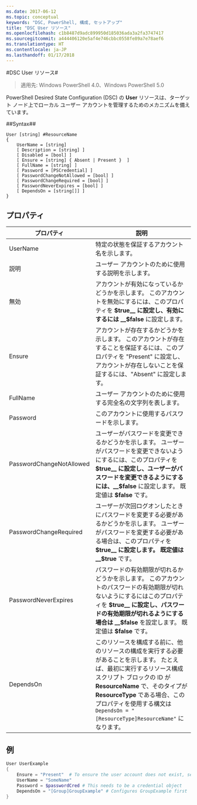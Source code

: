 ```yaml
---
ms.date: 2017-06-12
ms.topic: conceptual
keywords: "DSC, PowerShell, 構成, セットアップ"
title: "DSC User リソース"
ms.openlocfilehash: c1b8487d9adc899950d185036ada3a2fa3747417
ms.sourcegitcommit: a444406120e5af4e746cbbc0558fe89a7e78aef6
ms.translationtype: HT
ms.contentlocale: ja-JP
ms.lasthandoff: 01/17/2018
---
```

#<a name="dsc-user-resource"></a>DSC User リソース#

 
>適用先: Windows PowerShell 4.0、Windows PowerShell 5.0


PowerShell Desired State Configuration (DSC) の __User__ リソースは、ターゲット ノード上でローカル ユーザー アカウントを管理するためのメカニズムを備えています。


##<a name="syntax"></a>Syntax##

```
User [string] #ResourceName
{
    UserName = [string]
    [ Description = [string] ]
    [ Disabled = [bool] ]
    [ Ensure = [string] { Absent | Present }  ]
    [ FullName = [string] ]
    [ Password = [PSCredential] ]
    [ PasswordChangeNotAllowed = [bool] ]
    [ PasswordChangeRequired = [bool] ]
    [ PasswordNeverExpires = [bool] ]
    [ DependsOn = [string[]] ]
}
```

## <a name="properties"></a>プロパティ
|  プロパティ  |  説明   | 
|---|---| 
| UserName| 特定の状態を保証するアカウント名を示します。| 
| 説明| ユーザー アカウントのために使用する説明を示します。| 
| 無効| アカウントが有効になっているかどうかを示します。 このアカウントを無効にするには、このプロパティを __$true__ に設定し、有効にするには __$false__ に設定します。| 
| Ensure| アカウントが存在するかどうかを示します。 このアカウントが存在することを保証するには、このプロパティを "Present" に設定し、アカウントが存在しないことを保証するには、"Absent" に設定します。| 
| FullName| ユーザー アカウントのために使用する完全名の文字列を表します。| 
| Password| このアカウントに使用するパスワードを示します。 | 
| PasswordChangeNotAllowed| ユーザーがパスワードを変更できるかどうかを示します。 ユーザーがパスワードを変更できないようにするには、このプロパティを __$true__ に設定し、ユーザーがパスワードを変更できるようにするには、__$false__ に設定します。 既定値は __$false__ です。| 
| PasswordChangeRequired| ユーザーが次回ログオンしたときにパスワードを変更する必要があるかどうかを示します。 ユーザーがパスワードを変更する必要がある場合は、このプロパティを __$true__ に設定します。 既定値は __$true__ です。| 
| PasswordNeverExpires| パスワードの有効期限が切れるかどうかを示します。 このアカウントのパスワードの有効期限が切れないようにするにはこのプロパティを __$true__ に設定し、パスワードの有効期限が切れるようにする場合は __$false__ を設定します。 既定値は __$false__ です。| 
| DependsOn | このリソースを構成する前に、他のリソースの構成を実行する必要があることを示します。 たとえば、最初に実行するリソース構成スクリプト ブロックの ID が __ResourceName__ で、そのタイプが __ResourceType__ である場合、このプロパティを使用する構文は `DependsOn = "[ResourceType]ResourceName"` になります。| 

## <a name="example"></a>例

```powershell
User UserExample
{
    Ensure = "Present"  # To ensure the user account does not exist, set Ensure to "Absent"
    UserName = "SomeName"
    Password = $passwordCred # This needs to be a credential object
    DependsOn = "[Group]GroupExample" # Configures GroupExample first
}
```

